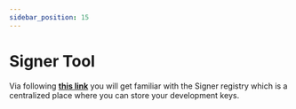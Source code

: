 ```yaml
---
sidebar_position: 15
---
```


# Signer Tool

Via following [**this link**](https://github.com/tonlabs/everdev/blob/main/docs/command-line-interface/signer-tool.md) you will get familiar with the Signer registry which is a centralized place where you can store your development keys.
